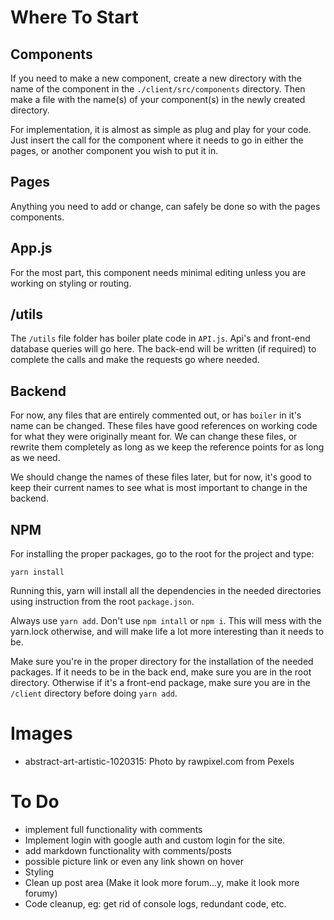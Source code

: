 # **Where To Start**

## Components

If you need to make a new component, create a new directory with the name of the component in the `./client/src/components` directory. Then make a file with the name(s) of your component(s) in the newly created directory.

For implementation, it is almost as simple as plug and play for your code. Just insert the call for the component where it needs to go in either the pages, or another component you wish to put it in.

## Pages

Anything you need to add or change, can safely be done so with the pages components.

## App.js

For the most part, this component needs minimal editing unless you are working on styling or routing.

## /utils

The `/utils` file folder has boiler plate code in `API.js`. Api's and front-end database queries will go here. The back-end will be written (if required) to complete the calls and make the requests go where needed.

## Backend

For now, any files that are entirely commented out, or has `boiler` in it's name can be changed. These files have good references on working code for what they were originally meant for. We can change these files, or rewrite them completely as long as we keep the reference points for as long as we need.

We should change the names of these files later, but for now, it's good to keep their current names to see what is most important to change in the backend.

## NPM

For installing the proper packages, go to the root for the project and type:

`yarn install`

Running this, yarn will install all the dependencies in the needed directories using instruction from the root `package.json`.

Always use `yarn add`. Don't use `npm intall` or `npm i`. This will mess with the yarn.lock otherwise, and will make life a lot more interesting than it needs to be.

Make sure you're in the proper directory for the installation of the needed packages. If it needs to be in the back end, make sure you are in the root directory. Otherwise if it's a front-end package, make sure you are in the `/client` directory before doing `yarn add`.

# **Images**

* abstract-art-artistic-1020315: Photo by rawpixel.com from Pexels 

# **To Do**

* implement full functionality with comments
* Implement login with google auth and custom login for the site.
* add markdown functionality with comments/posts
* possible picture link or even any link shown on hover
* Styling
* Clean up post area (Make it look more forum...y, make it look more forumy)
* Code cleanup, eg: get rid of console logs, redundant code, etc.